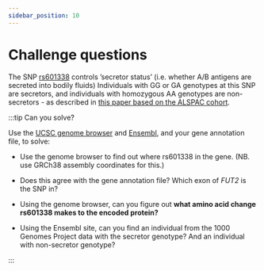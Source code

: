```yaml
---
sidebar_position: 10
---
```


# Challenge questions

The SNP [rs601338](https://www.ncbi.nlm.nih.gov/snp/rs601338) controls ’secretor status’ (i.e. whether A/B
antigens are secreted into bodily fluids) Individuals with GG or GA genotypes at this SNP are secretors, and
individuals with homozygous AA genotypes are non-secretors - as described in [this paper based on the ALSPAC
cohort](10.12688/wellcomeopenres.14636.2).

:::tip Can you solve?

Use the [UCSC genome browser](https://genome.ucsc.edu) and [Ensembl](http://www.ensembl.org/index.html), and your gene
annotation file, to solve:

* Use the genome browser to find out where rs601338 in the gene.  (NB. use GRCh38 assembly coordinates for this.)

* Does this agree with the gene annotation file?  Which exon of *FUT2* is the SNP in?

* Using the genome browser, can you figure out **what amino acid change rs601338 makes to the encoded protein?**

* Using the Ensembl site, can you find an individual from the 1000 Genomes Project data with the secretor genotype?  And an individual with
non-secretor genotype?

:::
